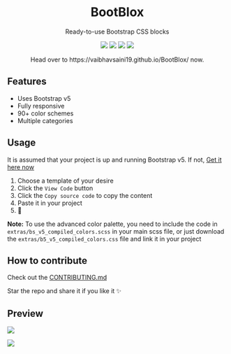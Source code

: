 <h1 align="center">BootBlox</h1>
<p align="center">Ready-to-use Bootstrap CSS blocks</p>

<p align="center">
    <img src="https://img.shields.io/github/issues/VaibhavSaini19/BootBlox?style=flat-square&logo=appveyor&color=teal">
    <img src="https://img.shields.io/github/forks/VaibhavSaini19/BootBlox?style=flat-square&logo=appveyor&color=teal">
    <img src="https://img.shields.io/github/stars/VaibhavSaini19/BootBlox?style=flat-square&logo=appveyor&color=teal">
    <img src="https://img.shields.io/github/license/VaibhavSaini19/BootBlox?style=flat-square&logo=appveyor&color=teal">
</p>

<p align="center">Head over to https://vaibhavsaini19.github.io/BootBlox/ now.</p>

## Features

- Uses Bootstrap v5
- Fully responsive
- 90+ color schemes
- Multiple categories

<p id="usage"></p>

## Usage

It is assumed that your project is up and running Bootstrap v5. If not, [Get it here now](https://v5.getbootstrap.com/)

1. Choose a template of your desire
2. Click the `View Code` button
3. Click the `Copy source code` to copy the content
4. Paste it in your project
5. 🎉

**Note:** To use the advanced color palette, you need to include the code in `extras/bs_v5_compiled_colors.scss` in your main scss file,
or just download the `extras/b5_v5_compiled_colors.css` file and link it in your project

## How to contribute

Check out the [CONTRIBUTING.md](https://github.com/VaibhavSaini19/BootBlox/blob/master/CONTRIBUTING.md)

Star the repo and share it if you like it ✨

## Preview

![](<https://github.com/VaibhavSaini19/BootBlox/blob/master/Screenshots/Screenshot%201%20(Hero).png>)

![](<https://github.com/VaibhavSaini19/BootBlox/blob/master/Screenshots/Screenshot%202%20(Contact).png>)
